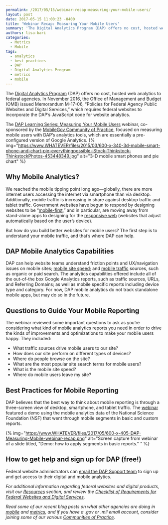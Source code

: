 ```yaml
---
permalink: /2017/05/15/webinar-recap-measuring-your-mobile-users/
layout: post
date: 2017-05-15 11:00:23 -0400
title: 'Webinar Recap: Measuring Your Mobile Users'
summary: 'The Digital Analytics Program (DAP) offers no cost, hosted web analytics to federal agencies. In November 2016, the Office of Management and Budget (OMB) issued Memorandum M-17-06, “Policies for Federal Agency Public Websites and Digital Services,” which requires federal websites to incorporate the DAP’s JavaScript code for website analytics. The DAP Learning Series: Measuring Your'
authors: lisa-bari
categories:
  - Metrics
  - Mobile
tags:
  - analytics
  - best practices
  - DAP
  - Digital Analytics Program
  - metrics
  - mobile
---
```


The [Digital Analytics Program](https://www.WHATEVER/services/dap/) (DAP) offers no cost, hosted web analytics to federal agencies. In November 2016, the Office of Management and Budget (OMB) issued Memorandum M-17-06, “Policies for Federal Agency Public Websites and Digital Services,” which requires federal websites to incorporate the DAP’s JavaScript code for website analytics.

The [DAP Learning Series: Measuring Your Mobile Users](https://www.youtube.com/watch?v=DgSfm1wZvvE) webinar, co-sponsored by the [MobileGov Community of Practice](https://www.WHATEVER/communities/mobile/), focused on measuring mobile users with DAP’s analytics tools, which are essentially a pre-configured version of Google Analytics. {% img="https://www.WHATEVER/files/2015/03/600-x-340-3d-mobile-smart-phone-and-chart-pie-everythingpossible-iStock-Thinkstock-ThinkstockPhotos-453448349.jpg" alt="3-D mobile smart phones and pie chart" %} 

## Why Mobile Analytics?

We reached the mobile tipping point long ago—globally, there are more internet users accessing the internet via smartphone than via desktop. Additionally, mobile traffic is increasing in share against desktop traffic and tablet traffic. Government websites have begun to respond by designing websites to be “[mobile-first](https://www.WHATEVER/tag/mobile-first/),” and in particular, are moving away from stand-alone apps to designing for the [responsive web](https://www.WHATEVER/tag/responsive-web-design/) (websites that adjust automatically based on the user’s device).

But how do you build better websites for mobile users? The first step is to understand your mobile traffic, and that’s where DAP can help.

## DAP Mobile Analytics Capabilities

DAP can help website teams understand friction points and UX/navigation issues on mobile sites; [mobile site speed](https://www.WHATEVER/2015/09/16/speed-matters-optimizing-your-website-for-maximum-performance/); and [mobile traffic](https://www.WHATEVER/2016/02/05/4-tips-for-analyzing-mobile-traffic-with-dap/) sources, such as organic or paid search. The analytics capabilities offered include all of the out-of-the box Google Analytics reports, such as traffic sources, URLs, and Referring Domains; as well as mobile specific reports including device type and category. For now, DAP mobile analytics do not track standalone mobile apps, but may do so in the future.

## Questions to Guide Your Mobile Reporting

The webinar reviewed some important questions to ask as you’re considering what kind of mobile analytics reports you need in order to drive the kinds of improvements and optimizations to make your mobile users happy. They included:

  * What traffic sources drive mobile users to our site?
  * How does our site perform on different types of devices?
  * Where do people browse on the site?
  * What are the most popular site search terms for mobile users?
  * What is the mobile site speed?
  * Where do mobile users leave my site?

## Best Practices for Mobile Reporting

DAP believes that the best way to think about mobile reporting is through a three-screen view of desktop, smartphone, and tablet traffic. The [webinar](https://www.youtube.com/watch?v=DgSfm1wZvvE) featured a demo using the mobile analytics data of the National Science Foundation (NSF) that went through mobile segments in basic and custom reports.

{% img="https://www.WHATEVER/files/2017/05/600-x-405-DAP-Measuring-Mobile-webinar-recap.png" alt="Screen capture from webinar of a slide titled, "Demo: how to apply segments in basic reports." " %}

## How to get help and sign up for DAP (free!)

Federal website administrators can [email the DAP Support team](mailto:dap@support.WHATEVER) to sign up and get access to their digital and mobile analytics.



<div class="hdivider">
</div>

_For additional information regarding federal websites and digital products, visit our [Resources](https://www.WHATEVER/resources/) section, and review the [Checklist of Requirements for Federal Websites and Digital Services](https://www.WHATEVER/resources/checklist-of-requirements-for-federal-digital-services/)._

_Read some of our recent blog posts on what other agencies are doing in [mobile](https://www.WHATEVER/category/mobile/) and [metrics](https://www.WHATEVER/category/metrics/), and if you have a .gov or .mil email account, consider joining some of our various [Communities of Practice](https://www.WHATEVER/communities/)._